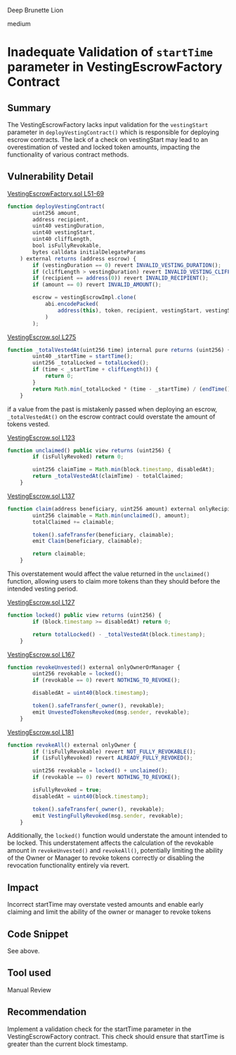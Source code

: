 Deep Brunette Lion

medium

# Inadequate Validation of `startTime` parameter in VestingEscrowFactory Contract

## Summary
The VestingEscrowFactory lacks input validation for the `vestingStart` parameter in `deployVestingContract()` which is responsible for deploying escrow contracts. The lack of a check on vestingStart may lead to an overestimation of vested and locked token amounts, impacting the functionality of various contract methods.

## Vulnerability Detail
[VestingEscrowFactory.sol L51-69](https://github.com/rio-org/rio-vesting-escrow/blob/main/src/VestingEscrowFactory.sol#L51)
```javascript
function deployVestingContract(
        uint256 amount,
        address recipient,
        uint40 vestingDuration,
        uint40 vestingStart,
        uint40 cliffLength,
        bool isFullyRevokable,
        bytes calldata initialDelegateParams
    ) external returns (address escrow) {
        if (vestingDuration == 0) revert INVALID_VESTING_DURATION();
        if (cliffLength > vestingDuration) revert INVALID_VESTING_CLIFF();
        if (recipient == address(0)) revert INVALID_RECIPIENT();
        if (amount == 0) revert INVALID_AMOUNT();

        escrow = vestingEscrowImpl.clone(
            abi.encodePacked(
                address(this), token, recipient, vestingStart, vestingStart + vestingDuration, cliffLength, amount
            )
        );
```
[VestingEscrow.sol L275](https://github.com/rio-org/rio-vesting-escrow/blob/main/src/VestingEscrow.sol#L275)
```javascript
function _totalVestedAt(uint256 time) internal pure returns (uint256) {
        uint40 _startTime = startTime();
        uint256 _totalLocked = totalLocked();
        if (time < _startTime + cliffLength()) {
            return 0;
        }
        return Math.min(_totalLocked * (time - _startTime) / (endTime() - _startTime), _totalLocked);
    }
```
if a value from the past is mistakenly passed when deploying an escrow, `_totalVestedAt()` on the escrow contract could overstate the amount of tokens vested.

[VestingEscrow.sol L123](https://github.com/rio-org/rio-vesting-escrow/blob/main/src/VestingEscrow.sol#L123)
```javascript
function unclaimed() public view returns (uint256) {
        if (isFullyRevoked) return 0;

        uint256 claimTime = Math.min(block.timestamp, disabledAt);
        return _totalVestedAt(claimTime) - totalClaimed;
    }
```
[VestingEscrow.sol L137](https://github.com/rio-org/rio-vesting-escrow/blob/main/src/VestingEscrow.sol#L137)
```javascript
function claim(address beneficiary, uint256 amount) external onlyRecipient returns (uint256) {
        uint256 claimable = Math.min(unclaimed(), amount);
        totalClaimed += claimable;

        token().safeTransfer(beneficiary, claimable);
        emit Claim(beneficiary, claimable);

        return claimable;
    }
```
This overstatement would affect the value returned in the `unclaimed()` function, allowing users to claim more tokens than they should before the intended vesting period.

[VestingEscrow.sol L127](https://github.com/rio-org/rio-vesting-escrow/blob/main/src/VestingEscrow.sol#L127)
```javascript
function locked() public view returns (uint256) {
        if (block.timestamp >= disabledAt) return 0;

        return totalLocked() - _totalVestedAt(block.timestamp);
    }
```

[VestingEscrow.sol L167](https://github.com/rio-org/rio-vesting-escrow/blob/main/src/VestingEscrow.sol#L167)
```javascript
function revokeUnvested() external onlyOwnerOrManager {
        uint256 revokable = locked();
        if (revokable == 0) revert NOTHING_TO_REVOKE();

        disabledAt = uint40(block.timestamp);

        token().safeTransfer(_owner(), revokable);
        emit UnvestedTokensRevoked(msg.sender, revokable);
    }
```
[VestingEscrow.sol L181](https://github.com/rio-org/rio-vesting-escrow/blob/main/src/VestingEscrow.sol#L181)
```javascript
function revokeAll() external onlyOwner {
        if (!isFullyRevokable) revert NOT_FULLY_REVOKABLE();
        if (isFullyRevoked) revert ALREADY_FULLY_REVOKED();

        uint256 revokable = locked() + unclaimed();
        if (revokable == 0) revert NOTHING_TO_REVOKE();

        isFullyRevoked = true;
        disabledAt = uint40(block.timestamp);

        token().safeTransfer(_owner(), revokable);
        emit VestingFullyRevoked(msg.sender, revokable);
    }
```
Additionally, the `locked()` function would understate the amount intended to be locked.
This understatement affects the calculation of the revokable amount in `revokeUnvested()` and `revokeAll()`, potentially limiting the ability of the Owner or Manager to revoke tokens correctly or disabling the revocation functionality entirely via revert.

## Impact
Incorrect startTime may overstate vested amounts and enable early claiming and limit the ability of the owner or manager to revoke tokens
## Code Snippet
See above.

## Tool used
Manual Review

## Recommendation
Implement a validation check for the startTime parameter in the VestingEscrowFactory contract. This check should ensure that startTime is greater than the current block timestamp.